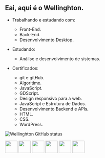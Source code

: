 ## Eai, aqui é o Wellinghton.

- Trabalhando e estudando com:
  - Front-End.
  - Back-End.
  - Desenvolvimento Desktop.
  
- Estudando:
  - Análise e desenvolvimento de sistemas.

- Certificados:
  - git e gitHub.
  - Algoritimo.
  - JavaScript.
  - GDScript.
  - Design responsivo para a web.
  - JavaScript e Estrutura de Dados.
  - Desenvolvimento Backend e APIs.
  - HTML.
  - CSS.
  - WordPress.
    
![Wellinghton GitHub status](https://github-readme-stats.vercel.app/api?username=WellinghtonOliveira&show_icons=true&theme=dracula)

<div>
  <img width="40px" src="https://github.com/user-attachments/assets/d09bf1f7-3189-4279-9ec7-2f8d6272a6e4">
  <img width="40px" src="https://github.com/user-attachments/assets/94cb76ae-d8be-4cd2-bae2-904ead346450">
  <img width="40px" src="https://github.com/user-attachments/assets/d02353a8-9a9e-4c47-96eb-a2661b59116e">
  <img width="40px" src="https://github.com/user-attachments/assets/1eee316e-6c2b-4e62-9bd7-0eb11c3ea6f6"> 
  <img width="40px" src="https://github.com/user-attachments/assets/cb37b169-91ad-4c2d-b677-fa63a4fb9126">
  <img width="40px" src="https://cdn.icon-icons.com/icons2/3053/PNG/512/godot_macos_bigsur_icon_190137.png">
</div>


##
